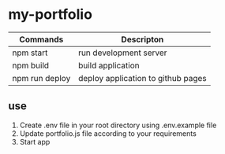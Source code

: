 # my-portfolio

| Commands        | Descripton                       |
|-----------------|----------------------------------|
|npm start        |run development server            |
|npm build        |build application                  | 
|npm run deploy   |deploy application to github pages | 

## use
1. Create .env file in your root directory using .env.example file
2. Update portfolio.js file according to your requirements
3. Start app